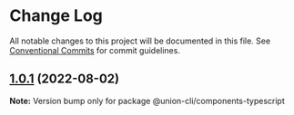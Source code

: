 # Change Log

All notable changes to this project will be documented in this file.
See [Conventional Commits](https://conventionalcommits.org) for commit guidelines.

## [1.0.1](https://gitee.com/sparkparis123/lerna-cli/compare/@union-cli/components-typescript@1.0.1...@union-cli/components-typescript@1.0.1) (2022-08-02)

**Note:** Version bump only for package @union-cli/components-typescript

